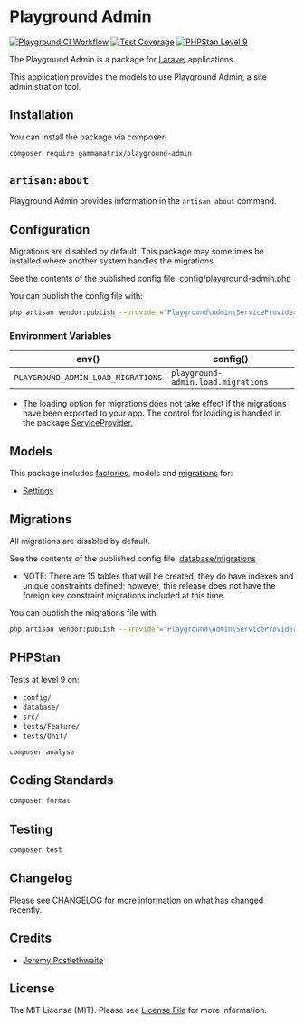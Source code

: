 # Playground Admin

[![Playground CI Workflow](https://github.com/gammamatrix/playground-admin/actions/workflows/ci.yml/badge.svg?branch=develop)](https://raw.githubusercontent.com/gammamatrix/playground-admin/testing/develop/testdox.txt)
[![Test Coverage](https://raw.githubusercontent.com/gammamatrix/playground-admin/testing/develop/coverage.svg)](tests)
[![PHPStan Level 9](https://img.shields.io/badge/PHPStan-level%209-brightgreen)](.github/workflows/ci.yml#L120)

The Playground Admin is a package for [Laravel](https://laravel.com/docs/10.x) applications.

This application provides the models to use Playground Admin, a site administration tool.

## Installation

You can install the package via composer:

```bash
composer require gammamatrix/playground-admin
```

## `artisan:about`

Playground Admin provides information in the `artisan about` command.

<!-- <img src="resources/docs/artisan-about-playground-admin.png" alt="screenshot of artisan about command with Playground Admin."> -->

## Configuration

Migrations are disabled by default. This package may sometimes be installed where another system handles the migrations.

See the contents of the published config file: [config/playground-admin.php](config/playground-admin.php)

You can publish the config file with:
```bash
php artisan vendor:publish --provider="Playground\Admin\ServiceProvider" --tag="playground-config"
```

### Environment Variables

|  env()                              | config()                            |
|-------------------------------------|-------------------------------------|
| `PLAYGROUND_ADMIN_LOAD_MIGRATIONS` | `playground-admin.load.migrations` |
- The loading option for migrations does not take effect if the migrations have been exported to your app. The control for loading is handled in the package [ServiceProvider.](src/ServiceProvider.php)

## Models

This package includes [factories](database/factories), models and [migrations](database/migrations) for:
- [Settings](src/Models/Setting.php)

## Migrations

All migrations are disabled by default.

See the contents of the published config file: [database/migrations](database/migrations)
- NOTE: There are 15 tables that will be created, they do have indexes and unique constraints defined; however, this release does not have the foreign key constraint migrations included at this time.

You can publish the migrations file with:
```bash
php artisan vendor:publish --provider="Playground\Admin\ServiceProvider" --tag="playground-migrations"
```

## PHPStan

Tests at level 9 on:
- `config/`
- `database/`
- `src/`
- `tests/Feature/`
- `tests/Unit/`

```sh
composer analyse
```

## Coding Standards

```sh
composer format
```

## Testing

```sh
composer test
```

## Changelog

Please see [CHANGELOG](CHANGELOG.md) for more information on what has changed recently.

## Credits

- [Jeremy Postlethwaite](https://github.com/gammamatrix)

## License

The MIT License (MIT). Please see [License File](LICENSE.md) for more information.

